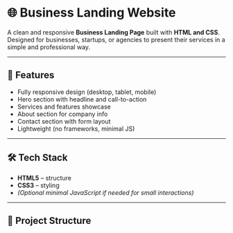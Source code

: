 
# 🌐 Business Landing Website

A clean and responsive **Business Landing Page** built with **HTML and CSS**.  
Designed for businesses, startups, or agencies to present their services in a simple and professional way.

---

## 📌 Features
- Fully responsive design (desktop, tablet, mobile)  
- Hero section with headline and call-to-action  
- Services and features showcase  
- About section for company info  
- Contact section with form layout  
- Lightweight (no frameworks, minimal JS)  

---

## 🛠️ Tech Stack
- **HTML5** – structure  
- **CSS3** – styling  
- *(Optional minimal JavaScript if needed for small interactions)*  

---

## 📂 Project Structure
